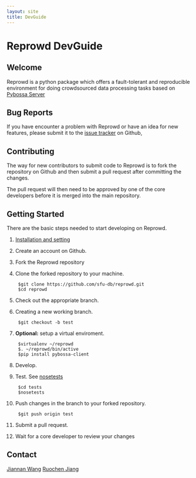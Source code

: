 ```yaml
---
layout: site
title: DevGuide
---
```

# Reprowd DevGuide

## Welcome

Reprowd is a python package which offers a fault-tolerant and reproducible environment for doing crowdsourced data processing tasks based on [Pybossa Server](http://pybossa.com/)

## Bug Reports

If you have encounter a problem with Reprowd or have an idea for new features, please submit it to the [issue tracker](https://github.com/sfu-db/reprowd/issues) on Github,

## Contributing

The way for new contributors to submit code to Reprowd is to fork the repository on Github and then submit a pull request after committing the changes.

The pull request will then need to be approved by one of the core developers before it is merged into the main repository.

## Getting Started

There are the basic steps needed to start developing on Reprowd.

1. [Installation and setting](install.html)
2. Create an account on Github.
3. Fork the Reprowd repository
4. Clone the forked repository to your machine.

		$git clone https://github.com/sfu-db/reprowd.git
		$cd reprowd
5. Check out the appropriate branch.
6. Creating a new working branch.

		$git checkout -b test
6. <b>Optional:</b> setup a virtual enviroment.

		$virtualenv ~/reprowd
		$. ~/reprowd/bin/active
		$pip install pybossa-client
7. Develop.
8. Test.
	See [nosetests](http://nose.readthedocs.io/en/latest/)

		$cd tests
		$nosetests
9. Push changes in the branch to your forked repository.

		$git push origin test
10. Submit a pull request.
11. Wait for a core developer to review your changes

## Contact

[Jiannan Wang](jnwang@sfu.ca)
[Ruochen Jiang](ruochenj@sfu.ca)
